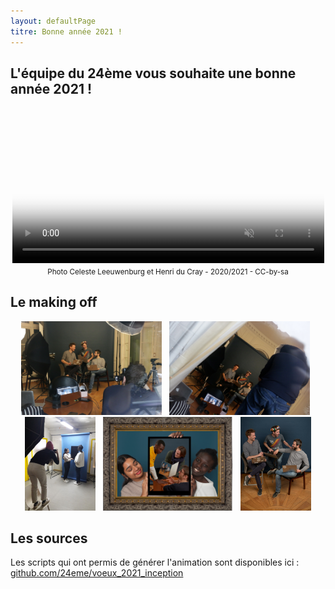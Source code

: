 ```yaml
---
layout: defaultPage
titre: Bonne année 2021 !
---
```


## L'équipe du 24ème vous souhaite une bonne année 2021 !

<center>
<video id="sampleMovie" style="width: 99%;" playsinline autoplay muted loop controls poster="/img/2021/preview.jpg">
	<source src="/img/2021/output.mp4" />
</video>
<br/>
<small>Photo Celeste Leeuwenburg et Henri du Cray - 2020/2021 - CC-by-sa</small>
</center>

## Le making off

<center>
<a href="/img/2021/making_01.jpg"><img src="/img/2021/making_01.jpg" height=150/></a> &nbsp;
<a href="/img/2021/making_02.jpg"><img src="/img/2021/making_02.jpg" height=150/></a> &nbsp;
<a href="/img/2021/making_03.jpg"><img src="/img/2021/making_03.jpg" height=150/></a> &nbsp;
<a href="/img/2021/making_04.jpg"><img src="/img/2021/making_04.jpg" height=150/></a> &nbsp;
<a href="/img/2021/making_05.jpg"><img src="/img/2021/making_05.jpg" height=150/></a>
</center>

 ## Les sources

 Les scripts qui ont permis de générer l'animation sont disponibles ici : [github.com/24eme/voeux_2021_inception](https://github.com/24eme/voeux_2021_inception)
